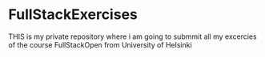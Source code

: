 # FullStackExercises
THIS is my private repository where i am going to submmit all my excercies of the course FullStackOpen from University of Helsinki
